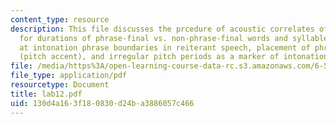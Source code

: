 ```yaml
---
content_type: resource
description: This file discusses the prcedure of acoustic correlates of prosodic structure
  for durations of phrase-final vs. non-phrase-final words and syllables, duration
  at intonation phrase boundaries in reiterant speech, placement of phrase-level prominence
  (pitch accent), and irregular pitch periods as a marker of intonation phrase boundaries.
file: /media/https%3A/open-learning-course-data-rc.s3.amazonaws.com/6-542j-laboratory-on-the-physiology-acoustics-and-perception-of-speech-fall-2005/130d4a163f180830d24ba3886057c466_lab12.pdf
file_type: application/pdf
resourcetype: Document
title: lab12.pdf
uid: 130d4a16-3f18-0830-d24b-a3886057c466
---
```


